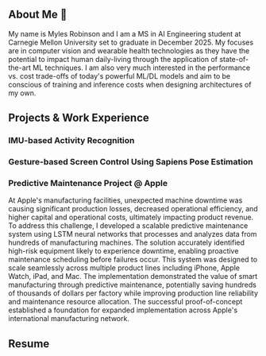 ## About Me 👋

My name is Myles Robinson and I am a MS in AI Engineering student at Carnegie Mellon University set to graduate in December 2025. My focuses are in computer vision and wearable health technologies as they have the potential to impact human daily-living through the application of state-of-the-art ML techniques. I am also very much interested in the performance vs. cost trade-offs of today's powerful ML/DL models and aim to be conscious of training and inference costs when designing architectures of my own.

## Projects & Work Experience

### IMU-based Activity Recognition

### Gesture-based Screen Control Using Sapiens Pose Estimation

### Predictive Maintenance Project @ Apple
At Apple's manufacturing facilities, unexpected machine downtime was causing significant production losses, decreased operational efficiency, and higher capital and operational costs, ultimately impacting product revenue. To address this challenge, I developed a scalable predictive maintenance system using LSTM neural networks that processes and analyzes data from hundreds of manufacturing machines. The solution accurately identified high-risk equipment likely to experience downtime, enabling proactive maintenance scheduling before failures occur. This system was designed to scale seamlessly across multiple product lines including iPhone, Apple Watch, iPad, and Mac. The implementation demonstrated the value of smart manufacturing through predictive maintenance, potentially saving hundreds of thousands of dollars per factory while improving production line reliability and maintenance resource allocation. The successful proof-of-concept established a foundation for expanded implementation across Apple's international manufacturing network.

## Resume 


<!--
**mylesarr/mylesarr** is a ✨ _special_ ✨ repository because its `README.md` (this file) appears on your GitHub profile.

Here are some ideas to get you started:

- 🔭 I’m currently working on ...
- 🌱 I’m currently learning ...
- 👯 I’m looking to collaborate on ...
- 🤔 I’m looking for help with ...
- 💬 Ask me about ...
- 📫 How to reach me: ...
- 😄 Pronouns: ...
- ⚡ Fun fact: ...
-->
